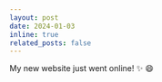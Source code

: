 ```yaml
---
layout: post
date: 2024-01-03
inline: true
related_posts: false
---
```


My new website just went online! :sparkles: :smile: